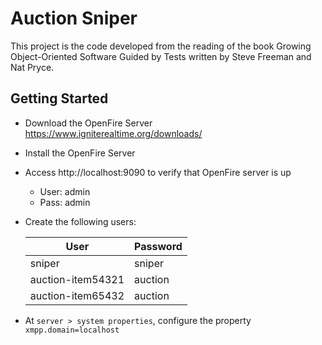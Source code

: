# Auction Sniper
This project is the code developed from the reading of the book Growing Object-Oriented Software Guided by Tests written by Steve Freeman and Nat Pryce.

## Getting Started
- Download the OpenFire Server https://www.igniterealtime.org/downloads/
- Install the OpenFire Server
- Access http://localhost:9090 to verify that OpenFire server is up
  - User: admin
  - Pass: admin
- Create the following users:
  
    | User               | Password |
    | ------------------ |----------|
    | sniper             | sniper   |
    | auction-item54321 | auction  |
    | auction-item65432 | auction  |
- At `server > system properties`, configure the property `xmpp.domain=localhost`